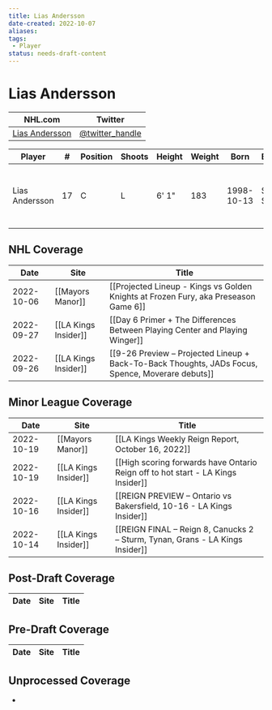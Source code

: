```yaml
---
title: Lias Andersson
date-created: 2022-10-07
aliases: 
tags:
 - Player
status: needs-draft-content
---
```


# Lias Andersson

NHL.com | Twitter
-|-
[Lias Andersson]() | [@twitter_handle](https://twitter.com/)

Player | \# | Position | Shoots | Height | Weight | Born | Birthplace | Draft 
-|-|-|-|-|-|-|-|-
Lias Andersson | 17 | C | L | 6' 1" | 183 | 1998-10-13 | Smogen, SWE | 2017 NYR, 1st rd, 7th pk (7th overall)



## NHL  Coverage
Date | Site |  Title
---|---|---
2022-10-06 | [[Mayors Manor]] | [[Projected Lineup - Kings vs Golden Knights at Frozen Fury, aka Preseason Game 6]]
2022-09-27 | [[LA Kings Insider]] |  [[Day 6 Primer + The Differences Between Playing Center and Playing Winger]]
2022-09-26 | [[LA Kings Insider]] | [[9-26 Preview – Projected Lineup + Back-To-Back Thoughts, JADs Focus, Spence, Moverare debuts]]



## Minor League Coverage
| Date | Site | Title |
| ---- | ---- | ----- |
| 2022-10-19 | [[Mayors Manor]] | [[LA Kings Weekly Reign Report, October 16, 2022]]                                                                                                            |
| 2022-10-19 | [[LA Kings Insider]] | [[High scoring forwards have Ontario Reign off to hot start - LA Kings Insider]]                                                                                                 |
| 2022-10-16 | [[LA Kings Insider]]   | [[REIGN PREVIEW – Ontario vs Bakersfield, 10-16 - LA Kings Insider]]           |
| 2022-10-14 | [[LA Kings Insider]]   | [[REIGN FINAL – Reign 8, Canucks 2 – Sturm, Tynan, Grans - LA Kings Insider]]   |


## Post-Draft Coverage
Date | Site |  Title
---|---|---



## Pre-Draft Coverage
Date | Site |  Title
---|---|---


## Unprocessed Coverage
- 
